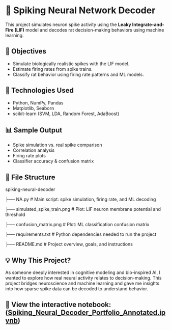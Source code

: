 # 🧠 Spiking Neural Network Decoder

This project simulates neuron spike activity using the **Leaky Integrate-and-Fire (LIF)** model and decodes rat decision-making behaviors using machine learning.


## 📌 Objectives

- Simulate biologically realistic spikes with the LIF model.
- Estimate firing rates from spike trains.
- Classify rat behavior using firing rate patterns and ML models.


## 🔧 Technologies Used

- Python, NumPy, Pandas
- Matplotlib, Seaborn
- scikit-learn (SVM, LDA, Random Forest, AdaBoost)


## 📊 Sample Output

- Spike simulation vs. real spike comparison
- Correlation analysis
- Firing rate plots
- Classifier accuracy & confusion matrix

## 📁 File Structure

spiking-neural-decoder

├── NA.py                    # Main script: spike simulation, firing rate, and ML decoding

├── simulated_spike_train.png  # Plot: LIF neuron membrane potential and threshold

├── confusion_matrix.png     # Plot: ML classification confusion matrix

├── requirements.txt         # Python dependencies needed to run the project

├── README.md                # Project overview, goals, and instructions


## 💡 Why This Project?

As someone deeply interested in cognitive modeling and bio-inspired AI, I wanted to explore how real neural activity relates to decision-making. This project bridges neuroscience and machine learning and gave me insights into how sparse spike data can be decoded to understand behavior.

## 📝 View the interactive notebook:([Spiking_Neural_Decoder_Portfolio_Annotated.ipynb]([url](https://github.com/parvathixdata/spiking-neural-decoder/blob/main/Spiking_Neural_Decoder_PortfolioAnnotated.ipynb)))


